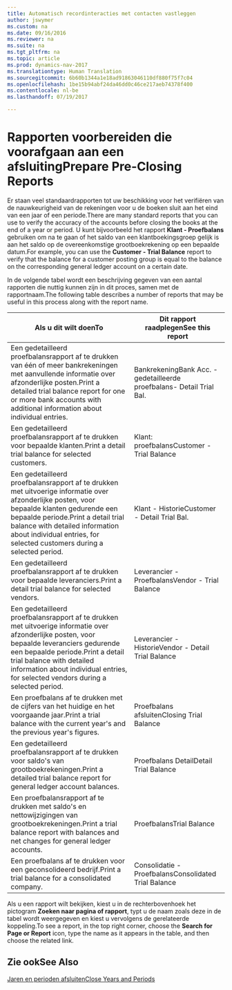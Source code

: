 ```yaml
---
title: Automatisch recordinteracties met contacten vastleggen
author: jswymer
ms.custom: na
ms.date: 09/16/2016
ms.reviewer: na
ms.suite: na
ms.tgt_pltfrm: na
ms.topic: article
ms.prod: dynamics-nav-2017
ms.translationtype: Human Translation
ms.sourcegitcommit: 6b60b1344a1e18ad91863046110df880f75f7c04
ms.openlocfilehash: 1be15b94abf24da46dd0c46ce217aeb74378f400
ms.contentlocale: nl-be
ms.lasthandoff: 07/19/2017

---
```

# <a name="prepare-pre-closing-reports"></a><span data-ttu-id="ed849-102">Rapporten voorbereiden die voorafgaan aan een afsluiting</span><span class="sxs-lookup"><span data-stu-id="ed849-102">Prepare Pre-Closing Reports</span></span>
<span data-ttu-id="ed849-103">Er staan veel standaardrapporten tot uw beschikking voor het verifiëren van de nauwkeurigheid van de rekeningen voor u de boeken sluit aan het eind van een jaar of een periode.</span><span class="sxs-lookup"><span data-stu-id="ed849-103">There are many standard reports that you can use to verify the accuracy of the accounts before closing the books at the end of a year or period.</span></span> <span data-ttu-id="ed849-104">U kunt bijvoorbeeld het rapport **Klant - Proefbalans** gebruiken om na te gaan of het saldo van een klantboekingsgroep gelijk is aan het saldo op de overeenkomstige grootboekrekening op een bepaalde datum.</span><span class="sxs-lookup"><span data-stu-id="ed849-104">For example, you can use the **Customer - Trial Balance** report to verify that the balance for a customer posting group is equal to the balance on the corresponding general ledger account on a certain date.</span></span>

<span data-ttu-id="ed849-105">In de volgende tabel wordt een beschrijving gegeven van een aantal rapporten die nuttig kunnen zijn in dit proces, samen met de rapportnaam.</span><span class="sxs-lookup"><span data-stu-id="ed849-105">The following table describes a number of reports that may be useful in this process along with the report name.</span></span>

|<span data-ttu-id="ed849-106">Als u dit wilt doen</span><span class="sxs-lookup"><span data-stu-id="ed849-106">To</span></span>     |<span data-ttu-id="ed849-107">Dit rapport raadplegen</span><span class="sxs-lookup"><span data-stu-id="ed849-107">See this report</span></span>       |
|-------|----------------------|
|<span data-ttu-id="ed849-108">Een gedetailleerd proefbalansrapport af te drukken van één of meer bankrekeningen met aanvullende informatie over afzonderlijke posten.</span><span class="sxs-lookup"><span data-stu-id="ed849-108">Print a detailed trial balance report for one or more bank accounts with additional information about individual entries.</span></span>|<span data-ttu-id="ed849-109">Bankrekening</span><span class="sxs-lookup"><span data-stu-id="ed849-109">Bank Acc.</span></span> <span data-ttu-id="ed849-110">- gedetailleerde proefbalans</span><span class="sxs-lookup"><span data-stu-id="ed849-110">- Detail Trial Bal.</span></span>|
|<span data-ttu-id="ed849-111">Een gedetailleerd proefbalansrapport af te drukken voor bepaalde klanten.</span><span class="sxs-lookup"><span data-stu-id="ed849-111">Print a detail trial balance for selected customers.</span></span>|<span data-ttu-id="ed849-112">Klant: proefbalans</span><span class="sxs-lookup"><span data-stu-id="ed849-112">Customer - Trial Balance</span></span>|
|<span data-ttu-id="ed849-113">Een gedetailleerd proefbalansrapport af te drukken met uitvoerige informatie over afzonderlijke posten, voor bepaalde klanten gedurende een bepaalde periode.</span><span class="sxs-lookup"><span data-stu-id="ed849-113">Print a detail trial balance with detailed information about individual entries, for selected customers during a selected period.</span></span>|<span data-ttu-id="ed849-114">Klant - Historie</span><span class="sxs-lookup"><span data-stu-id="ed849-114">Customer - Detail Trial Bal.</span></span>|
|<span data-ttu-id="ed849-115">Een gedetailleerd proefbalansrapport af te drukken voor bepaalde leveranciers.</span><span class="sxs-lookup"><span data-stu-id="ed849-115">Print a detail trial balance for selected vendors.</span></span>|<span data-ttu-id="ed849-116">Leverancier - Proefbalans</span><span class="sxs-lookup"><span data-stu-id="ed849-116">Vendor - Trial Balance</span></span>|
|<span data-ttu-id="ed849-117">Een gedetailleerd proefbalansrapport af te drukken met uitvoerige informatie over afzonderlijke posten, voor bepaalde leveranciers gedurende een bepaalde periode.</span><span class="sxs-lookup"><span data-stu-id="ed849-117">Print a detail trial balance with detailed information about individual entries, for selected vendors during a selected period.</span></span>|<span data-ttu-id="ed849-118">Leverancier - Historie</span><span class="sxs-lookup"><span data-stu-id="ed849-118">Vendor - Detail Trial Balance</span></span>|
|<span data-ttu-id="ed849-119">Een proefbalans af te drukken met de cijfers van het huidige en het voorgaande jaar.</span><span class="sxs-lookup"><span data-stu-id="ed849-119">Print a trial balance with the current year's and the previous year's figures.</span></span>|<span data-ttu-id="ed849-120">Proefbalans afsluiten</span><span class="sxs-lookup"><span data-stu-id="ed849-120">Closing Trial Balance</span></span>|
|<span data-ttu-id="ed849-121">Een gedetailleerd proefbalansrapport af te drukken voor saldo's van grootboekrekeningen.</span><span class="sxs-lookup"><span data-stu-id="ed849-121">Print a detailed trial balance report for general ledger account balances.</span></span>|<span data-ttu-id="ed849-122">Proefbalans Detail</span><span class="sxs-lookup"><span data-stu-id="ed849-122">Detail Trial Balance</span></span>|
|<span data-ttu-id="ed849-123">Een proefbalansrapport af te drukken met saldo's en nettowijzigingen van grootboekrekeningen.</span><span class="sxs-lookup"><span data-stu-id="ed849-123">Print a trial balance report with balances and net changes for general ledger accounts.</span></span>|<span data-ttu-id="ed849-124">Proefbalans</span><span class="sxs-lookup"><span data-stu-id="ed849-124">Trial Balance</span></span>|
|<span data-ttu-id="ed849-125">Een proefbalans af te drukken voor een geconsolideerd bedrijf.</span><span class="sxs-lookup"><span data-stu-id="ed849-125">Print a trial balance for a consolidated company.</span></span>|<span data-ttu-id="ed849-126">Consolidatie - Proefbalans</span><span class="sxs-lookup"><span data-stu-id="ed849-126">Consolidated Trial Balance</span></span>|
<span data-ttu-id="ed849-127">Als u een rapport wilt bekijken, kiest u in de rechterbovenhoek het pictogram **Zoeken naar pagina of rapport**, typt u de naam zoals deze in de tabel wordt weergegeven en kiest u vervolgens de gerelateerde koppeling.</span><span class="sxs-lookup"><span data-stu-id="ed849-127">To see a report, in the top right corner, choose the **Search for Page or Report** icon, type the name as it appears in the table, and then choose the related link.</span></span>

## <a name="see-also"></a><span data-ttu-id="ed849-128">Zie ook</span><span class="sxs-lookup"><span data-stu-id="ed849-128">See Also</span></span>
[<span data-ttu-id="ed849-129">Jaren en perioden afsluiten</span><span class="sxs-lookup"><span data-stu-id="ed849-129">Close Years and Periods</span></span>](year-close-years-periods.md)

